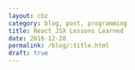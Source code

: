 ```yaml
---
layout: cbz
category: blog, post, programming
title: React JSX Lessons Learned
date: 2016-12-28
permalink: /blog/:title.html
draft: true
---
```

